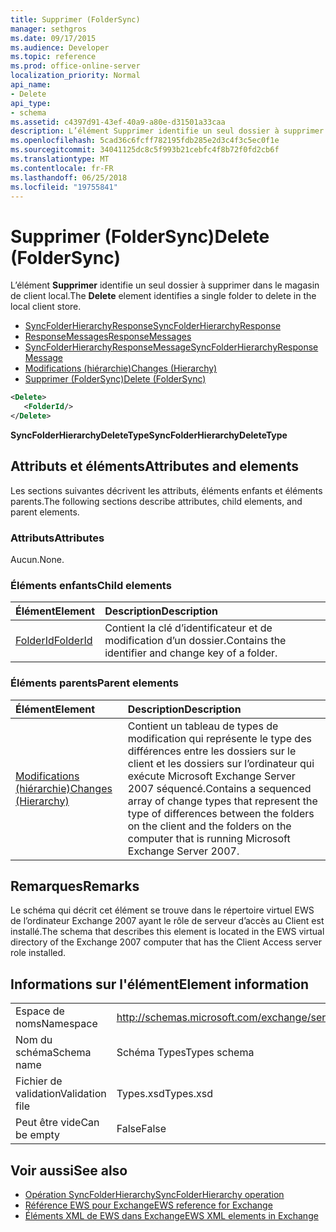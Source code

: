 ```yaml
---
title: Supprimer (FolderSync)
manager: sethgros
ms.date: 09/17/2015
ms.audience: Developer
ms.topic: reference
ms.prod: office-online-server
localization_priority: Normal
api_name:
- Delete
api_type:
- schema
ms.assetid: c4397d91-43ef-40a9-a80e-d31501a33caa
description: L’élément Supprimer identifie un seul dossier à supprimer dans le magasin de client local.
ms.openlocfilehash: 5cad36c6fcff782195fdb285e2d3c4f3c5ec0f1e
ms.sourcegitcommit: 34041125dc8c5f993b21cebfc4f8b72f0fd2cb6f
ms.translationtype: MT
ms.contentlocale: fr-FR
ms.lasthandoff: 06/25/2018
ms.locfileid: "19755841"
---
```

# <a name="delete-foldersync"></a><span data-ttu-id="00a72-103">Supprimer (FolderSync)</span><span class="sxs-lookup"><span data-stu-id="00a72-103">Delete (FolderSync)</span></span>

<span data-ttu-id="00a72-104">L’élément **Supprimer** identifie un seul dossier à supprimer dans le magasin de client local.</span><span class="sxs-lookup"><span data-stu-id="00a72-104">The **Delete** element identifies a single folder to delete in the local client store.</span></span> 
  
- [<span data-ttu-id="00a72-105">SyncFolderHierarchyResponse</span><span class="sxs-lookup"><span data-stu-id="00a72-105">SyncFolderHierarchyResponse</span></span>](syncfolderhierarchyresponse.md)  
- [<span data-ttu-id="00a72-106">ResponseMessages</span><span class="sxs-lookup"><span data-stu-id="00a72-106">ResponseMessages</span></span>](responsemessages.md)  
- [<span data-ttu-id="00a72-107">SyncFolderHierarchyResponseMessage</span><span class="sxs-lookup"><span data-stu-id="00a72-107">SyncFolderHierarchyResponseMessage</span></span>](syncfolderhierarchyresponsemessage.md)  
- [<span data-ttu-id="00a72-108">Modifications (hiérarchie)</span><span class="sxs-lookup"><span data-stu-id="00a72-108">Changes (Hierarchy)</span></span>](changes-hierarchy.md)  
- [<span data-ttu-id="00a72-109">Supprimer (FolderSync)</span><span class="sxs-lookup"><span data-stu-id="00a72-109">Delete (FolderSync)</span></span>](delete-foldersync.md)
  
```xml
<Delete>
   <FolderId/>
</Delete>
```

<span data-ttu-id="00a72-110">**SyncFolderHierarchyDeleteType**</span><span class="sxs-lookup"><span data-stu-id="00a72-110">**SyncFolderHierarchyDeleteType**</span></span>

## <a name="attributes-and-elements"></a><span data-ttu-id="00a72-111">Attributs et éléments</span><span class="sxs-lookup"><span data-stu-id="00a72-111">Attributes and elements</span></span>

<span data-ttu-id="00a72-112">Les sections suivantes décrivent les attributs, éléments enfants et éléments parents.</span><span class="sxs-lookup"><span data-stu-id="00a72-112">The following sections describe attributes, child elements, and parent elements.</span></span>
  
### <a name="attributes"></a><span data-ttu-id="00a72-113">Attributs</span><span class="sxs-lookup"><span data-stu-id="00a72-113">Attributes</span></span>

<span data-ttu-id="00a72-114">Aucun.</span><span class="sxs-lookup"><span data-stu-id="00a72-114">None.</span></span>
  
### <a name="child-elements"></a><span data-ttu-id="00a72-115">Éléments enfants</span><span class="sxs-lookup"><span data-stu-id="00a72-115">Child elements</span></span>

|<span data-ttu-id="00a72-116">**Élément**</span><span class="sxs-lookup"><span data-stu-id="00a72-116">**Element**</span></span>|<span data-ttu-id="00a72-117">**Description**</span><span class="sxs-lookup"><span data-stu-id="00a72-117">**Description**</span></span>|
|:-----|:-----|
|[<span data-ttu-id="00a72-118">FolderId</span><span class="sxs-lookup"><span data-stu-id="00a72-118">FolderId</span></span>](folderid.md) <br/> |<span data-ttu-id="00a72-119">Contient la clé d’identificateur et de modification d’un dossier.</span><span class="sxs-lookup"><span data-stu-id="00a72-119">Contains the identifier and change key of a folder.</span></span>  <br/> |
   
### <a name="parent-elements"></a><span data-ttu-id="00a72-120">Éléments parents</span><span class="sxs-lookup"><span data-stu-id="00a72-120">Parent elements</span></span>

|<span data-ttu-id="00a72-121">**Élément**</span><span class="sxs-lookup"><span data-stu-id="00a72-121">**Element**</span></span>|<span data-ttu-id="00a72-122">**Description**</span><span class="sxs-lookup"><span data-stu-id="00a72-122">**Description**</span></span>|
|:-----|:-----|
|[<span data-ttu-id="00a72-123">Modifications (hiérarchie)</span><span class="sxs-lookup"><span data-stu-id="00a72-123">Changes (Hierarchy)</span></span>](changes-hierarchy.md) <br/> |<span data-ttu-id="00a72-124">Contient un tableau de types de modification qui représente le type des différences entre les dossiers sur le client et les dossiers sur l’ordinateur qui exécute Microsoft Exchange Server 2007 séquencé.</span><span class="sxs-lookup"><span data-stu-id="00a72-124">Contains a sequenced array of change types that represent the type of differences between the folders on the client and the folders on the computer that is running Microsoft Exchange Server 2007.</span></span>  <br/> |
   
## <a name="remarks"></a><span data-ttu-id="00a72-125">Remarques</span><span class="sxs-lookup"><span data-stu-id="00a72-125">Remarks</span></span>

<span data-ttu-id="00a72-126">Le schéma qui décrit cet élément se trouve dans le répertoire virtuel EWS de l’ordinateur Exchange 2007 ayant le rôle de serveur d’accès au Client est installé.</span><span class="sxs-lookup"><span data-stu-id="00a72-126">The schema that describes this element is located in the EWS virtual directory of the Exchange 2007 computer that has the Client Access server role installed.</span></span>
  
## <a name="element-information"></a><span data-ttu-id="00a72-127">Informations sur l'élément</span><span class="sxs-lookup"><span data-stu-id="00a72-127">Element information</span></span>

|||
|:-----|:-----|
|<span data-ttu-id="00a72-128">Espace de noms</span><span class="sxs-lookup"><span data-stu-id="00a72-128">Namespace</span></span>  <br/> |http://schemas.microsoft.com/exchange/services/2006/types  <br/> |
|<span data-ttu-id="00a72-129">Nom du schéma</span><span class="sxs-lookup"><span data-stu-id="00a72-129">Schema name</span></span>  <br/> |<span data-ttu-id="00a72-130">Schéma Types</span><span class="sxs-lookup"><span data-stu-id="00a72-130">Types schema</span></span>  <br/> |
|<span data-ttu-id="00a72-131">Fichier de validation</span><span class="sxs-lookup"><span data-stu-id="00a72-131">Validation file</span></span>  <br/> |<span data-ttu-id="00a72-132">Types.xsd</span><span class="sxs-lookup"><span data-stu-id="00a72-132">Types.xsd</span></span>  <br/> |
|<span data-ttu-id="00a72-133">Peut être vide</span><span class="sxs-lookup"><span data-stu-id="00a72-133">Can be empty</span></span>  <br/> |<span data-ttu-id="00a72-134">False</span><span class="sxs-lookup"><span data-stu-id="00a72-134">False</span></span>  <br/> |
   
## <a name="see-also"></a><span data-ttu-id="00a72-135">Voir aussi</span><span class="sxs-lookup"><span data-stu-id="00a72-135">See also</span></span>

- [<span data-ttu-id="00a72-136">Opération SyncFolderHierarchy</span><span class="sxs-lookup"><span data-stu-id="00a72-136">SyncFolderHierarchy operation</span></span>](syncfolderhierarchy-operation.md)
- [<span data-ttu-id="00a72-137">Référence EWS pour Exchange</span><span class="sxs-lookup"><span data-stu-id="00a72-137">EWS reference for Exchange</span></span>](ews-reference-for-exchange.md)
- [<span data-ttu-id="00a72-138">Éléments XML de EWS dans Exchange</span><span class="sxs-lookup"><span data-stu-id="00a72-138">EWS XML elements in Exchange</span></span>](ews-xml-elements-in-exchange.md)

